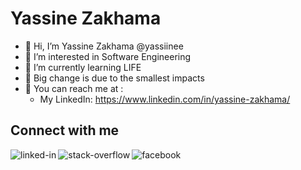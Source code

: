 # Yassine Zakhama
- 👋 Hi, I’m Yassine Zakhama @yassiinee
- 👀 I’m interested in Software Engineering
- 🌱 I’m currently learning LIFE
- 💞️ Big change is due to the smallest impacts
- :love_letter:	 You can reach me at :
  - My LinkedIn: https://www.linkedin.com/in/yassine-zakhama/

## Connect with me
[<img align="left" alt="linked-in" src="https://img.shields.io/badge/linkedin-%230077B5.svg?&style=for-the-badge&logo=linkedin&logoColor=white" />](https://www.linkedin.com/in/yassine-zakhama/)
[<img align="left" alt="stack-overflow" src="https://img.shields.io/badge/stack%20overflow-FE7A16?logo=stack-overflow&logoColor=white&style=for-the-badge" />](https://stackoverflow.com/users/8434169/yassine)
[<img align="left" alt="facebook" src="https://img.shields.io/badge/facebook-%231877F2.svg?&style=for-the-badge&logo=facebook&logoColor=white" />](https://www.facebook.com/yassine.zakhama.1/)
<br>
<br>
